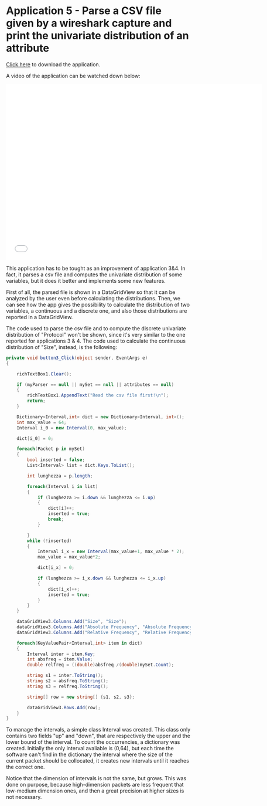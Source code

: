 # Application 5 - Parse a CSV file given by a wireshark capture and print the univariate distribution of an attribute

[Click here](https://drive.google.com/uc?export=download&id=1Y37AibJSBtwltlxrXihCd6TILdeVxiSd) to download the application.

A video of the application can be watched down below:

<div class="embed-container">
  <iframe
      src="/StatisticsHomework/docs/assets/images/app5.mp4"
      width="700"
      height="480"
      frameborder="0"
      allowfullscreen="">
  </iframe>
</div>

This application has to be tought as an improvement of application 3&4. In fact, it parses a csv file and computes the univariate distribution of some variables, but it does it better and implements some new features.

First of all, the parsed file is shown in a DataGridView so that it can be analyzed by the user even before calculating the distributions. Then, we can see how the app gives the possibility to calculate the distribution of two variables, a continuous and a discrete one, and also those distributions are reported in a DataGridView.

The code used to parse the csv file and to compute the discrete univariate distribution of "Protocol" won't be shown, since it's very similar to the one reported for applications 3 & 4. The code used to calculate the continuous distribution of "Size", instead, is the following:

```C#
private void button3_Click(object sender, EventArgs e)
{

    richTextBox1.Clear();

    if (myParser == null || mySet == null || attributes == null)
    {
        richTextBox1.AppendText("Read the csv file first!\n");
        return;
    }

    Dictionary<Interval,int> dict = new Dictionary<Interval, int>();
    int max_value = 64;
    Interval i_0 = new Interval(0, max_value);

    dict[i_0] = 0;

    foreach(Packet p in mySet)
    {
        bool inserted = false;
        List<Interval> list = dict.Keys.ToList();

        int lunghezza = p.length;

        foreach(Interval i in list)
        {
            if (lunghezza >= i.down && lunghezza <= i.up)
            {
                dict[i]++;
                inserted = true;
                break;
            }

        }
        while (!inserted)
        {
            Interval i_x = new Interval(max_value+1, max_value * 2);
            max_value = max_value*2;

            dict[i_x] = 0;

            if (lunghezza >= i_x.down && lunghezza <= i_x.up)
            {
                dict[i_x]++;
                inserted = true;
            }
        }
    }

    dataGridView3.Columns.Add("Size", "Size");
    dataGridView3.Columns.Add("Absolute Frequency", "Absolute Frequency");
    dataGridView3.Columns.Add("Relative Frequency", "Relative Frequency");

    foreach(KeyValuePair<Interval,int> item in dict)
    {
        Interval inter = item.Key;
        int absfreq = item.Value;
        double relfreq = ((double)absfreq /(double)mySet.Count); 

        string s1 = inter.ToString();
        string s2 = absfreq.ToString();
        string s3 = relfreq.ToString();

        string[] row = new string[] {s1, s2, s3};

        dataGridView3.Rows.Add(row);
    }
}
```

To manage the intervals, a simple class Interval was created. This class only contains two fields "up" and "down", that are respectively the upper and the lower bound of the interval. To count the occurrencies, a dictionary was created. Initially the only interval avaliable is (0,64), but each time the software can't find in the dictionary the interval where the size of the current packet should be collocated, it creates new intervals until it reaches the correct one.

Notice that the dimension of intervals is not the same, but grows. This was done on purpose, because high-dimension packets are less frequent that low-medium dimension ones, and then a great precision at higher sizes is not necessary.